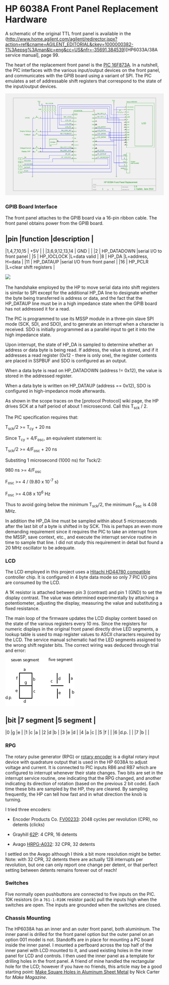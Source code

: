 HP 6038A Front Panel Replacement Hardware
=========================================

A schematic of the original TTL front panel is available in the
(http://www.home.agilent.com/agilent/redirector.jspx?action=ref&cname=AGILENT_EDITORIAL&ckey=1000000382-1%3Aepsg%3Aman&lc=eng&cc=US&nfr=-35691.384539)[HP6033A/38A service manual], page 99.

The heart of the replacement front panel is the
[PIC 16F873A](http://www.microchip.com/wwwproducts/Devices.aspx?dDocName=en010236). In a nutshell, the PIC interfaces with the various input/output devices
on the front panel, and communicates with the GPIB board using a variant
of SPI.  The PIC emulates a set of addressable shift registers that
correspond to the state of the input/output devices.

![](https://github.com/garlick/hp6038/blob/master/doc/schematic.png)

### GPIB Board Interface

The front panel attaches to the GPIB board via a 16-pin ribbon cable.
The front panel obtains power from the GPIB board.

|pin             |function        |description               |
--------------------------------------------------------------
|1,4,7,10,15     | +5V            |                          |
|3,6,9,12,13,14  | GND            |                          |
|2               | HP_DATADOWN    |serial I/O to front panel |
|5               | HP_IOCLOCK     |L=data valid              |
|8               | HP_DA          |L=address, H=data         |
|11              | HP_DATAUP      |serial I/O from front panel |
|16              | HP_PCLR        |L=clear shift registers   |

![](https://github/com/garlick/hp6038/blob/master/doc/ribbon.png)

The handshake employed by the HP
to move serial data into shift registers is similar to SPI except for the
additional HP_DA line to designate whether the byte being transferred is
address or data, and the fact that the HP_DATAUP line must be in a high
impedance state when the GPIB board has not addressed it for a read.

The PIC is programmed to use its MSSP module in a three-pin slave SPI mode
(SCK, SDI, and SDO), and to generate an interrupt when a character is received.
SDO is initially programmed as a parallel input to get it into the high
impedance state.

Upon interrupt, the state of HP_DA is sampled to determine whether
an address or data byte is being read.  If address, the value is stored,
and if it addresses a read register (0x12 - there is only one), the
register contents are placed in SSPBUF and SDO is configured as an output.

When a data byte is read on HP_DATADOWN (address != 0x12), the value is stored
in the addressed register.

When a data byte is written on HP_DATAUP (address == 0x12), SDO is configured
in high-impedance mode afterwards.

As shown in the scope traces on the [protocol Protocol] wiki page,
the HP drives SCK at a half period of about 1 microsecond.
Call this T<sub>sck</sub> / 2.

The PIC specification requires that:

T<sub>sck</sub>/2 >= T<sub>cy</sub> + 20 ns

Since T<sub>cy</sub> = 4/F<sub>osc</sub>, an equivalent statement is:

T<sub>sck</sub>/2 >= 4/F<sub>osc</sub> + 20 ns

Substiting 1 microsecond (1000 ns) for Tsck/2:

980 ns >= 4/F<sub>osc</sub>

F<sub>osc</sub> >= 4 / (9.80 x 10<sup>-7</sup> s)

F<sub>osc</sub> >= 4.08 x 10<sup>6</sup> Hz

Thus to avoid going below the minimum T<sub>sck</sub>/2, the minimum 
F<sub>osc</sub> is 4.08 MHz.

In addition the HP_DA line must be sampled within about 5 microseconds
after the last bit of a byte is shifted in by SCK.  This is perhaps an even
more demanding requirement since it requires the PIC to take an interrupt
from the MSSP, save context, etc., and execute the interrupt
service routine in time to sample that line.  I did not study this requirement
in detail but found a 20 MHz oscillator to be adequate.

### LCD

The LCD employed in this project uses a 
[Hitachi HD44780 compatible](http://ouwehand.net/~peter/lcd/lcd.shtml)
controller chip.  It is configured in 4 byte data mode so only 7 PIC I/O
pins are consumed by the LCD.

A 1K resistor is attached between pin 3 (contrast) and pin 1 (GND) to set
the display contrast.  The value was determined experimentally by attaching
a potentiometer, adjusting the display, measuring the value and substituting
a fixed resistance.

The main loop of the firmware updates the LCD display content based on the
state of the various registers every 10 ms.  Since the registers for numeric
displays in the original front panel directly drive LED segments, a lookup
table is used to map register values to ASCII characters required by the LCD.
The service manual schematic had the LED segments
assigned to the wrong shift register bits.
The correct wiring was deduced through trial and error:

![](https://github.com/garlick/hp6038/blob/master/doc/led.png)

|bit |7 segment |5 segment |
----------------------------
|0   |g         |e |
|1   |c         |a |
|2   |d         |b |
|3   |e         |d |
|4   |a         |c |
|5   |f         |  |
|6   |d.p.      |  |
|7   |b         |  |

### RPG

The rotary pulse generator (RPG) or
[rotary encoder](http://en.wikipedia.org/wiki/Rotary_encoder)
is a digital rotary input device with quadrature output that is used
in the HP 6038A to adjust voltage and current.  It is connected to PIC
inputs RB6 and RB7 which are configured to interrupt
whenever their state changes.  Two bits are set in the interrupt service
routine, one indicating that the RPG changed, and another indicating its
direction of rotation (based on the previous 2 bit code).  Each time these
bits are sampled by the HP, they are cleared.  By sampling frequently,
the HP can tell how fast and in what direction the knob is turning.

I tried three encoders:

* Encoder Products Co. [FV00233](http://www.encoder.com/model15th.html):
2048 cycles per revolution (CPR), no detents (clicks)

* Grayhill [62P](http://www.grayhill.com/catalog/Opt_Encoder_62P.pdf):
4 CPR, 16 detents

 * Avago [HRPG-A032](http://www.avagotech.com/docs/5988-5851EN):
32 CPR, 32 detents

I settled on the Avago although I think a bit more resolution might be better.
Note: with 32 CPR, 32 detents there are actually 128 interrupts per revolution,
but one can only report one change per detent, or that perfect setting
between detents remains forever out of reach!

### Switches

Five normally open pushbuttons are connected to five inputs on the PIC.
10K resistors (in a `761-1-R10K` resistor pack) pull the inputs high when
the switches are open.  The inputs are grounded when the switches are closed.

### Chassis Mounting

The HP6038A has an inner and an outer front panel, both alumininum.
The inner panel is drilled for the front panel option but the outer panel
on an option 001 model is not.  Standoffs are in place for mounting a PC
board inside the inner panel.  I mounted a perfboard across the top half
of the inner panel with LCD mounted to it, and used existing holes in
the inner panel for LCD and controls.
I then used the inner panel as a template for drilling holes in the front
panel.  A friend of mine handled the rectangular hole for the LCD;
however if you have no friends, this article may be a good starting point:
[Make Square Holes in Aluminum Sheet Metal](http://makezine.com/extras/15.html)
by Nick Carter for _Make Magazine_.
